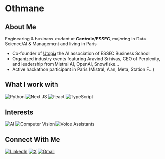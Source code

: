 # Othmane

## About Me
Engineering & business student at **Centrale/ESSEC**, majoring in Data Science/AI & Management and living in Paris

- Co-founder of <a href="https://www.utopiaessec.fr/">Utopia</a> the AI association of ESSEC Business School
- Organized industry events featuring Aravind Srinivas, CEO of Perplexity, and leadership from Mistral AI, OpenAI, Snowflake...
- Active hackathon participant in Paris (Mistral, Alan, Meta, Station F...)

## What I work with

![Python](https://img.shields.io/badge/python-3670A0?style=for-the-badge&logo=python&logoColor=ffdd54)
![Next JS](https://img.shields.io/badge/Next-black?style=for-the-badge&logo=next.js&logoColor=white)
![React](https://img.shields.io/badge/react-%2320232a.svg?style=for-the-badge&logo=react&logoColor=%2361DAFB)
![TypeScript](https://img.shields.io/badge/typescript-%23007ACC.svg?style=for-the-badge&logo=typescript&logoColor=white)

## Interests

![AI](https://img.shields.io/badge/AI-%23FF6F00.svg?style=for-the-badge&logo=tensorflow&logoColor=white)
![Computer Vision](https://img.shields.io/badge/Computer%20Vision-%23EE4C2C.svg?style=for-the-badge&logo=pytorch&logoColor=white)
![Voice Assistants](https://img.shields.io/badge/Voice%20Assistants-%2314354C.svg?style=for-the-badge&logo=amazon-alexa&logoColor=white)

## Connect With Me

[![LinkedIn](https://img.shields.io/badge/LinkedIn-%230077B5.svg?style=for-the-badge&logo=linkedin&logoColor=white)](https://linkedin.com/in/othmane-menkor)
[![X](https://img.shields.io/badge/X-%23000000.svg?style=for-the-badge&logo=X&logoColor=white)](https://x.com/othocs)
[![Gmail](https://img.shields.io/badge/Gmail-D14836?style=for-the-badge&logo=gmail&logoColor=white)](mailto:othmane.menkor@gmail.com)
